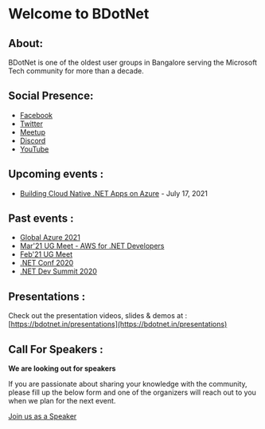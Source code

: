 # Welcome to BDotNet

## About:

BDotNet is one of the oldest user groups in Bangalore serving the Microsoft Tech community for more than a decade.

## Social Presence:
* [Facebook](https://facebook.com/groups/bdotnet)
* [Twitter](https://twitter.com/bdotnetug)
* [Meetup](https://meetup.com/bdotnetug)
* [Discord](https://discord.gg/ktq98F9tpU)
* [YouTube](https://www.youtube.com/channel/UCXklctTmMvHyMa_jJWQj2BQ)


## Upcoming events :

* [Building Cloud Native .NET Apps on Azure](https://bit.ly/bdn-july21-ug) - July 17, 2021


## Past events :

* [Global Azure 2021](http://gab2021.azurewebsites.net/)
* [Mar'21 UG Meet - AWS for .NET Developers](https://youtu.be/mA8Bs1fnH4s)
* [Feb'21 UG Meet](https://www.youtube.com/watch?v=px_A7U5vg-s)
* [.NET Conf 2020](https://bdotnet.in/dotnet-conf-2020/) 
* [.NET Dev Summit 2020](https://bdotnet.in/dotnet-dev-summit-2020)

## Presentations :
Check out the presentation videos, slides & demos at : [https://bdotnet.in/presentations](https://bdotnet.in/presentations)

## Call For Speakers :

**We are looking out for speakers**

If you are passionate about sharing your knowledge with the community, please fill up the below form and one of the organizers will reach out to you when we plan for the next event. 

[Join us as a Speaker](https://docs.google.com/forms/d/e/1FAIpQLSd3SZwnuu5psnnMTxHgF_kh_daGK7YPNxNleO5Sfg2xhumcyw/viewform?usp=sf_link)

